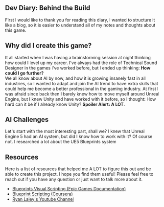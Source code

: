 ## Dev Diary: Behind the Build
First I would like to thank you for reading this diary, I wanted to structure it like a blog, so it is easier to understand all of my notes and thoughts about this game. 

## Why did I create this game?
It all started when I was having a brainstorming session at night thinking how could I level up my career. I've always had the role of Technical Sound Designer in the games I've worked before, but I ended up thinking: **How could I go further?**  
We all know about AI by now, and how it is growing insanely fast in all industries, so I wanted to adapt and join the AI trend to have extra skills that could help me become a better professional in the gaming industry. At first I was afraid since back then 
I barely knew how to move myself around Unreal Engine, but I knew Unity and have worked with it before, so I thought: How hard can it be if I already know Unity? **Spoiler Alert: A LOT.**

## AI Challenges
Let's start with the most interesting part, shall we? I knew that Unreal Engine 5 had an AI system, but did I know how to work with it? Of course not. I researched a lot about the UE5 Blueprints system

## Resources
Here is a list of resources that helped me A LOT to figure this out and be able to create this project. I hope you find them useful! Please feel free to reach out if you have any question or just want to talk more about it.
- [Blueprints Visual Scripting (Epic Games Documentation)](https://dev.epicgames.com/documentation/en-us/unreal-engine/blueprints-visual-scripting-in-unreal-engine)
- [Blueprint Scripting (Coursera)](https://www.coursera.org/learn/blueprint-scripting)
- [Ryan Laley's Youtube Channel](https://www.youtube.com/@RyanLaley)
